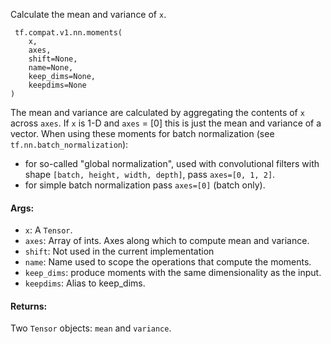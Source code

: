Calculate the mean and variance of `x`.

```
 tf.compat.v1.nn.moments(
    x,
    axes,
    shift=None,
    name=None,
    keep_dims=None,
    keepdims=None
)
```
The mean and variance are calculated by aggregating the contents of `x` across `axes`. If `x` is 1-D and `axes` = [0] this is just the mean and variance of a vector.
When using these moments for batch normalization (see `tf.nn.batch_normalization`):
- for so-called "global normalization", used with convolutional filters with shape `[batch, height, width, depth]`, pass `axes=[0, 1, 2]`.
- for simple batch normalization pass `axes=[0]` (batch only).
#### Args:
- `x`: A `Tensor`.
- `axes`: Array of ints. Axes along which to compute mean and variance.
- `shift`: Not used in the current implementation
- `name`: Name used to scope the operations that compute the moments.
- `keep_dims`: produce moments with the same dimensionality as the input.
- `keepdims`: Alias to keep_dims.
#### Returns:
Two `Tensor` objects: `mean` and `variance`.
